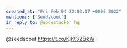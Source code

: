 ```yaml
---
created_at: "Fri Feb 04 22:03:17 +0000 2022"
mentions: ['Seedscout']
in_reply_to: @nodestacker_hq
---
```


@seedscout https://t.co/KjKt32EikW